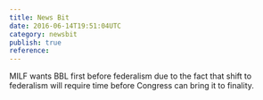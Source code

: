```yaml
---
title: News Bit
date: 2016-06-14T19:51:04UTC
category: newsbit
publish: true
reference:
---
```


MILF wants BBL first before federalism due to the fact that shift to federalism will require time before Congress can bring it to finality.
